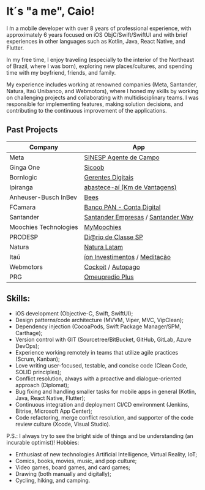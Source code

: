 # It´s "a me", Caio!

I ́m a mobile developer with over 8 years of professional experience, with approximately 6 years focused on iOS ObjC/Swift/SwiftUI and with brief experiences in other languages such as Kotlin, Java, React Native, and Flutter.

In my free time, I enjoy traveling (especially to the interior of the Northeast of Brazil, where I was born), exploring new places/cultures, and spending time with my boyfriend, friends, and family.

My experience includes working at renowned companies (Meta, Santander, Natura, Itaú Unibanco, and Webmotors), where I honed my skills by working on challenging projects and collaborating with multidisciplinary teams. I was responsible for implementing features, making solution decisions, and contributing to the continuous improvement of the applications.

## Past Projects

| Company | App |
|--|--|
|Meta|[SINESP Agente de Campo](https://apps.apple.com/br/app/agente-de-campo/id1513040092)|
|Ginga One|[Sicoob](https://apps.apple.com/br/app/sicoob/id416696406)
|Bornlogic|[Gerentes Digitais](https://apps.apple.com/br/app/gerentes-digitais/id1578496893)|
|Ipiranga|[abastece-aí (Km de Vantagens)](https://apps.apple.com/br/app/abastece-a%C3%AD-cashback-e-pix/id1052059383)|
|Anheuser-Busch InBev|[Bees](https://apps.apple.com/br/app/parceiro-bees-brasil/id1487803580)|
|FCamara|[Banco PAN - Conta Digital](https://apps.apple.com/br/app/banco-pan-conta-digital/id1410400504)|
|Santander|[Santander Empresas](https://apps.apple.com/br/app/santander-empresas/id615442443) / [Santander Way](https://apps.apple.com/br/app/santander-way/id1154266372)|
|Moochies Technologies|[MyMoochies](https://apps.apple.com/gb/app/mymoochies/id1585809293)|
|PRODESP|[Di@rio de Classe SP](https://apps.apple.com/br/app/di-rio-de-classe-sp/id1548962574)|
|Natura|[Natura Latam](https://apps.apple.com/br/app/natura-perfumes-e-cosm%C3%A9ticos/id1061637276)|
|Itaú|[íon Investimentos](https://apps.apple.com/br/app/%C3%ADon-ita%C3%BA-investimentos/id1531733746) / [Meditação](https://apps.apple.com/br/app/medita%C3%A7%C3%A3o-natura/id1407427495)|
|Webmotors|[Cockpit](https://apps.apple.com/br/app/cockpit/id1069917512) / [Autopago](https://apps.apple.com/br/app/webmotors-autopago/id1422505821)|
|PRG|[Omeupredio Plus](https://apps.apple.com/br/app/omeupredio-plus/id1503807143)|

## Skills:
- iOS development (Objective-C, Swift, SwiftUI);
- Design patterns/code architecture (MVVM, Viper, MVC, VipClean);
- Dependency injection (CocoaPods, Swift Package Manager/SPM, Carthage);
- Version control with GIT (Sourcetree/BitBucket, GitHub, GitLab, Azure DevOps);
- Experience working remotely in teams that utilize agile practices (Scrum, Kanban);
- Love writing user-focused, testable, and concise code (Clean Code, SOLID principles);
- Conflict resolution, always with a proactive and dialogue-oriented approach (Diplomat);
- Bug fixing and handling smaller tasks for mobile apps in general (Kotlin, Java, React Native, Flutter);
- Continuous integration and deployment CI/CD environment (Jenkins, Bitrise, Microsoft App Center);
- Code refactoring, merge conflict resolution, and supporter of the code review culture (Xcode, Visual Studio). 

P.S.: I always try to see the bright side of things and be understanding (an incurable optimist)!
Hobbies:

- Enthusiast of new technologies Artificial Intelligence, Virtual Reality, IoT;
- Comics, books, movies, music, and pop culture;
- Video games, board games, and card games;
- Drawing (both manually and digitally);
- Cycling, hiking, and camping.
